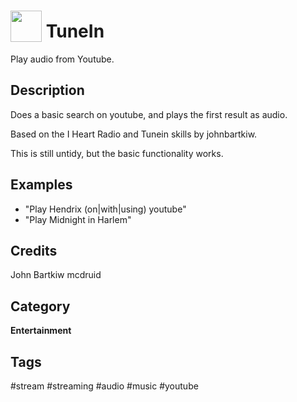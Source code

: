 # <img src='tunein.png' width='50' style='vertical-align:bottom'/> TuneIn
Play audio from Youtube.

## Description
Does a basic search on youtube, and plays the first result as audio.

Based on the I Heart Radio and Tunein skills by johnbartkiw.

This is still untidy, but the basic functionality works.

## Examples
* "Play Hendrix (on|with|using) youtube"
* "Play Midnight in Harlem"

## Credits
John Bartkiw
mcdruid

## Category
**Entertainment**

## Tags
#stream
#streaming
#audio
#music
#youtube
